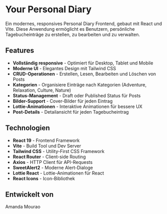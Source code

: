 # Your Personal Diary

Ein modernes, responsives Personal Diary Frontend, gebaut mit React und Vite. Diese Anwendung ermöglicht es Benutzern, persönliche Tagebucheinträge zu erstellen, zu bearbeiten und zu verwalten.

## Features

- **Vollständig responsive** - Optimiert für Desktop, Tablet und Mobile
- **Moderne UI** - Elegantes Design mit Tailwind CSS
- **CRUD-Operationen** - Erstellen, Lesen, Bearbeiten und Löschen von Posts
- **Kategorien** - Organisiere Einträge nach Kategorien (Adventure, Relaxation, Culture, Nature)
- **Status-Management** - Draft oder Published Status für Posts
- **Bilder-Support** - Cover-Bilder für jeden Eintrag
- **Lottie-Animationen** - Interaktive Animationen für bessere UX
- **Post-Details** - Detailansicht für jeden Tagebucheintrag

## Technologien

- **React 19** - Frontend Framework
- **Vite** - Build Tool und Dev Server
- **Tailwind CSS** - Utility-First CSS Framework
- **React Router** - Client-side Routing
- **Axios** - HTTP Client für API-Requests
- **SweetAlert2** - Moderne Alert-Dialoge
- **Lottie React** - Lottie-Animationen für React
- **React Icons** - Icon-Bibliothek

## Entwickelt von

Amanda Mourao
